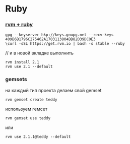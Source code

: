 Ruby
====

### [rvm + ruby](https://rvm.io/rvm/install)

```
gpg --keyserver hkp://keys.gnupg.net --recv-keys 409B6B1796C275462A1703113804BB82D39DC0E3
\curl -sSL https://get.rvm.io | bash -s stable --ruby
```

// и в новой вкладке выполнить

```
rvm install 2.1
rvm use 2.1 --default
```

### gemsets

на каждый тип проекта делаем свой gemset
```
rvm gemset create teddy
```

используем гемсет
```
rvm gemset use teddy
```
или
```
rvm use 2.1.1@teddy --default
```
